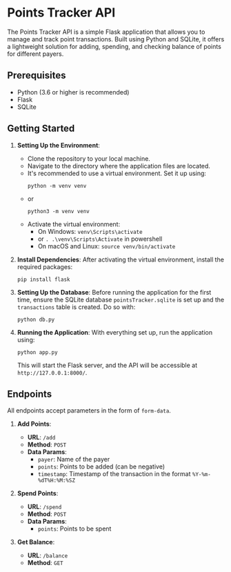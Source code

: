 # Points Tracker API

The Points Tracker API is a simple Flask application that allows you to manage and track point transactions. Built using Python and SQLite, it offers a lightweight solution for adding, spending, and checking balance of points for different payers.

## Prerequisites

- Python (3.6 or higher is recommended)
- Flask
- SQLite

## Getting Started

1. **Setting Up the Environment**:
    - Clone the repository to your local machine.
    - Navigate to the directory where the application files are located.
    - It's recommended to use a virtual environment. Set it up using:
      ```
      python -m venv venv
      ```
    - or 
        ```
        python3 -m venv venv
        ```
    - Activate the virtual environment:
      - On Windows: `venv\Scripts\activate` 
      - or `. .\venv\Scripts\Activate` in powershell
      - On macOS and Linux: `source venv/bin/activate`

2. **Install Dependencies**:
    After activating the virtual environment, install the required packages:
    ```
    pip install flask
    ```

3. **Setting Up the Database**:
    Before running the application for the first time, ensure the SQLite database `pointsTracker.sqlite` is set up and the `transactions` table is created. Do so with:
    ```
    python db.py
    ```

4. **Running the Application**:
    With everything set up, run the application using:
    ```
    python app.py
    ```
    This will start the Flask server, and the API will be accessible at `http://127.0.0.1:8000/`.

## Endpoints

All endpoints accept parameters in the form of `form-data`.

1. **Add Points**:
    - **URL**: `/add`
    - **Method**: `POST`
    - **Data Params**: 
      - `payer`: Name of the payer
      - `points`: Points to be added (can be negative)
      - `timestamp`: Timestamp of the transaction in the format `%Y-%m-%dT%H:%M:%SZ`
    
2. **Spend Points**:
    - **URL**: `/spend`
    - **Method**: `POST`
    - **Data Params**: 
      - `points`: Points to be spent

3. **Get Balance**:
    - **URL**: `/balance`
    - **Method**: `GET`